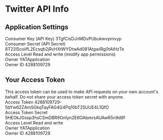 # Twitter API Info #

## Application Settings ##
Consumer Key (API Key)         3TgfCisDJnMDvPUbukwvpmvyp  
Consumer Secret (API Secret)	 8T22l5coiifL2Ecsqb2jRvHXtWYDtwAd081AtgwIRg0tAlHzTe  
Access Level	                 Read and write	(modify app permissions)  
Owner				                   YATApplication  
Owner ID			                 4288109729  

## Your Access Token ##
This access token can be used to make API requests on your own account's behalf. Do not share your access token secret with anyone.  
Access Token		                4288109729-5bYw62ZAmSGkqTayFAG4G4Pq10bT25UUE4L1QfO  
Access Token Secret	           5HEOkJGssp3hsCSmDBR9OnIyn2E6OAbmrsAUAwR5n9d9f  
Access Level		               Read and write  
Owner			                     YATApplication  
Owner ID                       4288109729  
